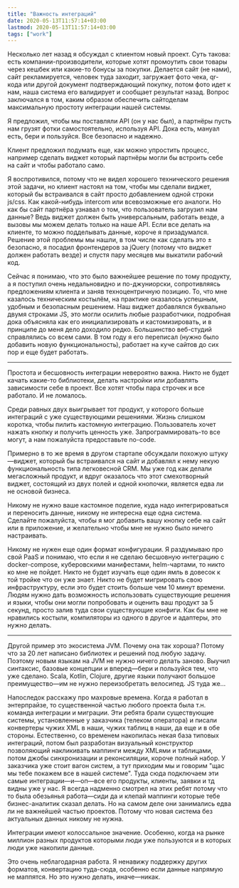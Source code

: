```yaml
---
title: "Важность интеграций"
date: 2020-05-13T11:57:14+03:00
lastmod: 2020-05-13T11:57:14+03:00
tags: ["work"]
---
```


Несколько лет назад я обсуждал с клиентом новый проект. Суть такова: есть компании-производители, которые хотят промоутить свои товары через кешбек или какие-то бонусы за покупки. Делается сайт (не нами), сайт рекламируется, человек туда заходит, загружает фото чека, qr-кода или другой документ подтверждающий покупку, потом фото идет к нам, наша система его валидирует и сообщает результат назад. Вопрос заключался в том, каким образом обеспечить сайтоделам максимальную простоту интеграции нашей системы.

Я предложил, чтобы мы поставляли API (он у нас был), а партнёры пусть нам грузят фотки самостоятельно, используя API. Дока есть, мануал есть, бери и пользуйся. Все безопасно и надежно.

Клиент предложил подумать еще, как можно упростить процесс, например сделать виджет который партнёры могли бы встроить себе на сайт и чтобы работало само. 

Я воспротивился, потому что не видел хорошего технического решения этой задачи, но клиент настоял на том, чтобы мы сделали виджет, который бы встраивался в сайт просто добавлением одной строки js/css. Как какой-нибудь intercom или всевозможные его аналоги. Но как бы сайт партнёра узнавал о том, что пользователь загрузил нам данные? Ведь виджет должен быть универсальным, работать везде, а вызовы мы можем делать только на наше API. Если все делать на клиенте, то можно подделывать данные, короче я призадумался. Решение этой проблемы мы нашли, в том числе как сделать это ± безопасно, я посадил фронтендеров за jQuery (потому что виджет должен работать везде) и спустя пару месяцев мы выкатили рабочий код.

Сейчас я понимаю, что это было важнейшее решение по тому продукту, а я поступил очень недальновидно и по-джуниорски, сопротивляясь предложениям клиента и заняв техноцентричную позицию. То, что мне казалось техническим костылём, на практике оказалось успешным, удобным и безопасным решением. Наш виджет добавлялся буквально двумя строками JS, это могли осилить любые разработчики, подробная дока объясняла как его инициализировать и кастомизировать, и в принципе до меня дело доходило редко. Большинство веб-студий справлялись со всем сами. В том году я его переписал (нужно было добавить новую функциональность), работает на куче сайтов до сих пор и еще будет работать.

---
Простота и бесшовность интеграции невероятно важна. Никто не будет качать какие-то библиотеки, делать настройки или добавлять зависимости себе в проект. Все хотят чтобы пара строчек и все работало. И не ломалось.

Среди равных двух выигрывает тот продукт, у которого больше интеграций с уже существующими решениями. Жизнь слишком коротка, чтобы пилить кастомную интеграцию. Пользователь хочет нажать кнопку и получить ценность уже. Запрограммировать-то все могут, а нам пожалуйста предоставьте no-code.

Примерно в то же время в другом стартапе обсуждали похожую штуку—виджет, который бы встраивался на сайт и добавлял к нему некую функциональность типа легковесной CRM. Мы уже год как делали мегасложный продукт, и вдруг оказалось что этот смехотворный виджет, состоящий из двух полей и одной кнопочки, является едва ли не основой бизнеса. 

Никому не нужно ваше кастомное поделие, куда надо интегрироваться и переносить данные, никому не интересна еще одна система. Сделайте пожалуйста, чтобы я мог добавить вашу кнопку себе на сайт или в приложение, и желательно чтобы мне не нужно было ничего настраивать.

Никому не нужен еще один формат конфигурации. Я раздумываю про свой PaaS и понимаю, что если я не сделаю бесшовную интеграцию с docker-compose, куберовскими манифестами, helm-чартами, то никто ко мне не пойдет. Никто не будет изучать еще один ямль в довесок к той тройке что он уже знает. Никто не будет мигрировать свою инфраструктуру, если это будет стоить больше чем 10 минут времени. Людям нужно дать возможность использовать существующие решения и языки, чтобы они могли попробовать и оценить ваш продукт за 5 секунд, просто залив туда свои существующие конфиги. Как бы мне не нравились костыли, компиляторы из одного в другое и адаптеры, это нужно делать.

---
Другой пример это экосистема JVM. Почему она так хороша? Потому что за 20 лет написано библиотек и решений под любую задачу. Поэтому новым языкам на JVM не нужно ничего делать заново. Выучил синтаксис, базовые концепции и вперед—бери и пользуйся тем, что уже сделано. Scala, Kotlin, Clojure, другие языки получают большое преимущество—им не нужно переизобретать велосипед. JS туда же…

Напоследок расскажу про махровые времена. Когда я работал в энтерпрайзе, то существенной частью любого проекта была т.н. команда интеграции и миграции. Эти ребята брали существующие системы, установленные у заказчика (телеком оператора) и писали конвертеры чужих XML в наши, чужих таблиц в наши, да еще и в обе стороны. Естественно, со временем накопилась некая база типовых интеграций, потом был разработан визуальный конструктор позволяющий накликивать маппинги между XMLями и таблицами, потом джобы синхронизации и реконсиляции, короче полный набор. У заказчика уже стоит вагон систем, а тут приходим мы и говорим "щас мы тебе покажем все в нашей системе". Туда сюда подключаем эти самые интеграции—и—оп—все его продукты, клиенты, заявки и тд видны уже у нас. Я всегда надменно смотрел на этих ребят потому что то была обезьянья работа—сиди да и клепай маппинги которые тебе бизнес-аналитик сказал делать. Но на самом деле они занимались едва ли не важнейшей частью проектов. Потому что новая система без актуальных данных никому не нужна.

Интеграции имеют колоссальное значение. Особенно, когда на рынке миллион разных продуктов которыми люди уже пользуются и в которых люди уже накопили данные.

Это очень неблагодарная работа. Я ненавижу поддержку других форматов, конвертацию туда-сюда, особенно если данные напрямую не маппятся. Но это нужно делать, иначе—никак.